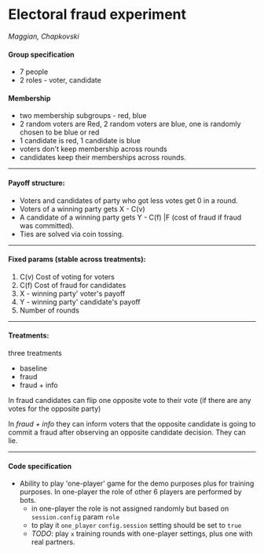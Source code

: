 # Electoral fraud experiment

_Maggian, Chapkovski_

#### Group specification


- 7 people
- 2 roles - voter, candidate

#### Membership
- two membership subgroups  - red, blue
- 2 random voters are Red, 2 random voters are blue, one is randomly chosen to be blue or red
- 1 candidate is red, 1 candidate is blue
- voters don't keep membership across rounds
- candidates keep their memberships across rounds.
---
#### Payoff structure:
- Voters and candidates of party who got less votes get 0 in a round.
- Voters of a winning party gets X - C(v)
- A candidate of a winning party gets Y - C(f) |F (cost of fraud if fraud was committed).
- Ties are solved via coin tossing.
---
#### Fixed params (stable across treatments):
1. C(v) Cost of voting for voters
2. C(f) Cost of fraud for candidates
3. X - winning party' voter's payoff
4. Y - winning party' candidate's payoff
5. Number of rounds 

---
#### Treatments:
three treatments
* baseline
* fraud
* fraud + info

In fraud candidates can flip one opposite vote to their vote (if there are any votes for the opposite party)

In _fraud + info_  they can inform voters that the opposite candidate is going to commit a fraud after observing an opposite candidate decision. They can lie.

---
#### Code specification

- Ability to play 'one-player' game for the demo purposes plus for training purposes. In one-player the role of other 
6 players are performed by bots.
    - in one-player the role is not assigned randomly but based on `session.config` param `role`
    - to play it `one_player` `config.session` setting should be set to `true`
    - *TODO*: play `x` training rounds with one-player settings, plus one with real partners.
      
